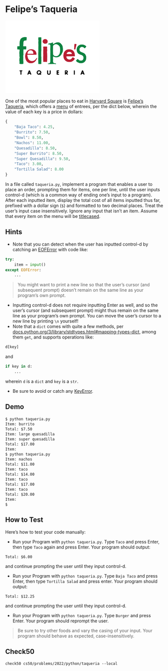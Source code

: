 # Felipe’s Taqueria

<img src="img0.png" alt="logo" width="300">

One of the most popular places to eat in [Harvard Square](https://en.wikipedia.org/wiki/Harvard_Square) is [Felipe’s Taqueria](https://www.felipesboston.com/), which offers a [menu](https://www.felipesboston.com/menu) of entrees, per the dict below, wherein the value of each key is a price in dollars:

```python
{
    "Baja Taco": 4.25,
    "Burrito": 7.50,
    "Bowl": 8.50,
    "Nachos": 11.00,
    "Quesadilla": 8.50,
    "Super Burrito": 8.50,
    "Super Quesadilla": 9.50,
    "Taco": 3.00,
    "Tortilla Salad": 8.00
}
```

In a file called `taqueria.py`, implement a program that enables a user to place an order, prompting them for items, one per line, until the user inputs control-d (which is a common way of ending one’s input to a program). After each inputted item, display the total cost of all items inputted thus far, prefixed with a dollar sign (`$`) and formatted to two decimal places. Treat the user’s input case insensitively. Ignore any input that isn’t an item. Assume that every item on the menu will be [titlecased](https://docs.python.org/3/library/stdtypes.html#str.title).

## Hints

- Note that you can detect when the user has inputted control-d by catching an [EOFError](https://docs.python.org/3/library/exceptions.html#EOFError) with code like:
```python
try:
    item = input()
except EOFError:
    ...
```
> You might want to print a new line so that the user’s cursor (and subsequent prompt) doesn’t remain on the same line as your program’s own prompt.

- Inputting control-d does not require inputting Enter as well, and so the user’s cursor (and subsequent prompt) might thus remain on the same line as your program’s own prompt. You can move the user’s cursor to a new line by printing `\n` yourself!
- Note that a `dict` comes with quite a few methods, per [docs.python.org/3/library/stdtypes.html#mapping-types-dict](https://docs.python.org/3/library/stdtypes.html#mapping-types-dict), among them `get`, and supports operations like:

```python
d[key]
```
and
```python
if key in d:
    ...
```
wherein `d` is a `dict` and `key` is a `str`.

- Be sure to avoid or catch any [KeyError](https://docs.python.org/3/library/exceptions.html#KeyError).


## Demo

```
$ python taqueria.py                                                            
Item: burrito                                                                   
Total: $7.50                                                                    
Item: large quesadilla                                                          
Item: super quesadilla                                                          
Total: $17.00                                                                   
Item:                                                                           
$ python taqueria.py                                                            
Item: nachos                                                                    
Total: $11.00
Item: taco                                                                      
Total: $14.00                                                                   
Item: taco                                                                      
Total: $17.00                                                                   
Item: taco                                                                      
Total: $20.00                                                                   
Item:                                                                           
$
```

## How to Test
Here’s how to test your code manually:

- Run your Program with `python taqueria.py`. Type `Taco` and press Enter, then type `Taco` again and press Enter. Your program should output:
```
Total: $6.00
```
and continue prompting the user until they input control-d.

- Run your Program with `python taqueria.py`. Type `Baja Taco` and press Enter, then type `Tortilla Salad` and press enter. Your program should output:
```
Total: $12.25
```
and continue prompting the user until they input control-d.

- Run your Program with `python taqueria.py`. Type `Burger` and press Enter. Your program should reprompt the user.

> Be sure to try other foods and vary the casing of your input. Your program should behave as expected, case-insensitively.

## Check50
```
check50 cs50/problems/2022/python/taqueria --local
```